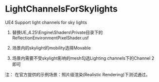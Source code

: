 # LightChannelsForSkylights
UE4 Support light channels for sky lights

1. 替换UE_4.25\Engine\Shaders\Private目录下的ReflectionEnvironmentPixelShader.usf

2. 场景内的skylight的mobility选择Movable

3. 场景内需要不受skylight影响的mesh勾选Lighting channels下的Channel 2即可

注：
在官方提供的示例场景：照片级渲染(Realistic Rendering)下测试通过。
